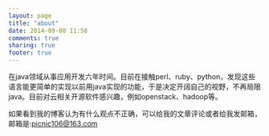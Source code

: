 ```yaml
---
layout: page
title: "about"
date: 2014-09-08 11:58
comments: true
sharing: true
footer: true
---
```


  在java领域从事应用开发六年时间。目前在接触perl、ruby、python，发现这些语言能更简单的实现以前用java实现的功能，于是决定开阔自己的视野，不再局限java。目前对云相关开源软件感兴趣，例如openstack、hadoop等。 
  
如果看到我的博客认为有什么观点不正确，可以给我的文章评论或者给我发邮箱，邮箱是:picnic106@163.com